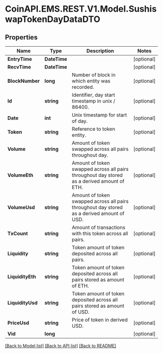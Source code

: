 
# CoinAPI.EMS.REST.V1.Model.SushiswapTokenDayDataDTO

## Properties

Name | Type | Description | Notes
------------ | ------------- | ------------- | -------------
**EntryTime** | **DateTime** |  | [optional] 
**RecvTime** | **DateTime** |  | [optional] 
**BlockNumber** | **long** | Number of block in which entity was recorded. | [optional] 
**Id** | **string** | Identifier, day start timestamp in unix / 86400. | [optional] 
**Date** | **int** | Unix timestamp for start of day. | [optional] 
**Token** | **string** | Reference to token entity. | [optional] 
**Volume** | **string** | Amount of token swapped across all pairs throughout day. | [optional] 
**VolumeEth** | **string** | Amount of token swapped across all pairs throughout day stored as a derived amount of ETH. | [optional] 
**VolumeUsd** | **string** | Amount of token swapped across all pairs throughout day stored as a derived amount of USD. | [optional] 
**TxCount** | **string** | Amount of transactions with this token across all pairs. | [optional] 
**Liquidity** | **string** | Token amount of token deposited across all pairs. | [optional] 
**LiquidityEth** | **string** | Token amount of token deposited across all pairs stored as amount of ETH. | [optional] 
**LiquidityUsd** | **string** | Token amount of token deposited across all pairs stored as amount of USD. | [optional] 
**PriceUsd** | **string** | Price of token in derived USD. | [optional] 
**Vid** | **long** |  | [optional] 

[[Back to Model list]](../README.md#documentation-for-models)
[[Back to API list]](../README.md#documentation-for-api-endpoints)
[[Back to README]](../README.md)

